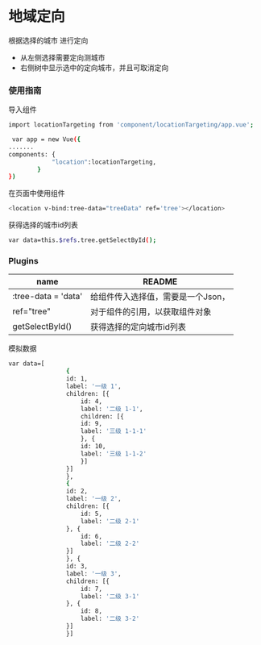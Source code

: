 # 地域定向

根据选择的城市 进行定向

  - 从左侧选择需要定向测城市
  - 右侧树中显示选中的定向城市，并且可取消定向


### 使用指南

导入组件

```sh
import locationTargeting from 'component/locationTargeting/app.vue';

 var app = new Vue({
.......
components: {
			"location":locationTargeting,
		}
})
```

在页面中使用组件
```sh
<location v-bind:tree-data="treeData" ref='tree'></location>
```

获得选择的城市id列表
```sh
var data=this.$refs.tree.getSelectById();
```

### Plugins
| name | README |
| ------ | ------ |
| :tree-data = 'data' | 给组件传入选择值，需要是一个Json， |
| ref="tree" | 对于组件的引用，以获取组件对象 |
| getSelectById()| 获得选择的定向城市id列表 |



 
模拟数据
```sh
var data=[
				{
				id: 1,
				label: '一级 1',
				children: [{
					id: 4,
					label: '二级 1-1',
					children: [{
					id: 9,
					label: '三级 1-1-1'
					}, {
					id: 10,
					label: '三级 1-1-2'
					}]
				}]
				}, 
				{
				id: 2,
				label: '一级 2',
				children: [{
					id: 5,
					label: '二级 2-1'
				}, {
					id: 6,
					label: '二级 2-2'
				}]
				}, {
				id: 3,
				label: '一级 3',
				children: [{
					id: 7,
					label: '二级 3-1'
				}, {
					id: 8,
					label: '二级 3-2'
				}]
				}]
```
